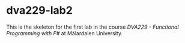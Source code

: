 # dva229-lab2
This is the skeleton for the first lab in the course _DVA229 - Functional Programming with F#_ at Mälardalen University.
